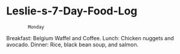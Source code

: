 # Leslie-s-7-Day-Food-Log
            Monday
Breakfast: Belgium Waffel and Coffee.
Lunch: Chicken nuggets and avocado. 
Dinner: Rice, black bean soup, and salmon.
